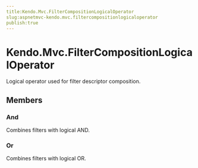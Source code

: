 ```yaml
---
title:Kendo.Mvc.FilterCompositionLogicalOperator
slug:aspnetmvc-kendo.mvc.filtercompositionlogicaloperator
publish:true
---
```


# Kendo.Mvc.FilterCompositionLogicalOperator

Logical operator used for filter descriptor composition.

## Members

### And
Combines filters with logical AND.

### Or
Combines filters with logical OR.